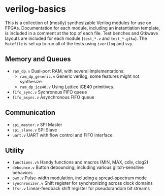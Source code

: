 # verilog-basics

This is a collection of (mostly) synthesizable Verilog modules for use on FPGAs.
Documentation for each module, including an instantiation template, is included
in a comment at the top of each file. Test benches and Gtkwave layouts are
included for each module (`test_*.v` and `test_*.gtkw`). The `Makefile` is set
up to run all of the tests using `iverilog` and `vvp`.

## Memory and Queues

- `ram_dp.v` Dual-port RAM, with several implementations:
  - `ram_dp_generic.v` Generic verilog, some features might not synthesize.
  - `ram_dp_ice40.v` Using Lattice iCE40 primitives.
- `fifo_sync.v` Sychronous FIFO queue
- `fifo_async.v` Asynchronous FIFO queue

## Communication

- `spi_master.v` SPI Master
- `spi_slave.v` SPI Slave
- `uart.v` UART with flow control and FIFO interface.

## Utility

- `functions.vh` Handy functions and macros (MIN, MAX, cdiv, clog2)
- `debounce.v` Button debouncing, including various glitch-sensitive behaviors
- `pwm.v` Pulse-width modulation, including a spread-spectrum mode
- `synchronizer.v` Shift register for synchronizing across clock domains
- `lfsr.v` Linear-feedback shift register for pseudorandom bit streams

